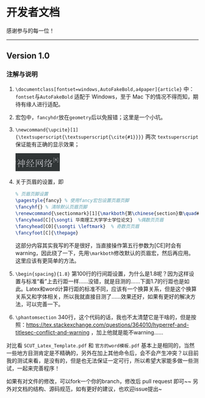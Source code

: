 # 开发者文档

感谢参与的每一位！

---

## Version 1.0

### 注解与说明

1. `\documentclass[fontset=windows,AutoFakeBold,a4paper]{article}` 中：`fontset`与`AutoFakeBold` 适配于 Windows，至于 Mac 下的情况不得而知，期待有缘人进行适配。

1. 宏包中，`fancyhdr`放在`geometry`后以免报错；这里是一个小坑。

1. `\newcommand{\upcite}[1]{\textsuperscript{\textsuperscript{\cite{#1}}}}` 两次 `textsuperscript` 保证能有正确的显示效果；

    <img src="开发者文档.assets/image-20230226183404754.png" alt="image-20230226183404754" style="zoom:33%;" />

4. 关于页眉的设置，即

    ```tex
    % 页眉页脚设置
    \pagestyle{fancy} % 使用fancy宏包设置页眉页脚
    \fancyhf{} % 清除默认页眉页脚
    \renewcommand{\sectionmark}[1]{\markboth{第\chinese{section}章\quad#1}{}} %\markboth{左页页眉}{右页页眉}，\markboth命令实际会修改\leftmark和\rightmark两个宏的内容，并在页眉处输出。
    \fancyhead[C]{\songti 华南理工大学学士学位论文}  %偶数页页眉 
    \fancyhead[CO]{\songti \leftmark}  % 奇数页页眉
    \fancyfoot[C]{\thepage}
    ```

    这部分内容其实我写的不是很好，当直接操作第五行参数为[CE]时会有warning，因此绕了一下，先用`\markboth`修改默认的页眉宏，然后再应用。这里应该有更简单的方法。

4. `\begin{spacing}{1.8}` 第100行的行间距设置，为什么是1.8呢？因为这样设置与标准“看”上去行距一样……没错，就是目测的……下面1.7的行距也是如此。Latex和word计算行距的标准不同，应该有一个换算关系，但是这个换算关系又和字体相关，所以我就直接目测了……效果还好，如果有更好的解决方法，可以完善一下。

4. `\phantomsection` 340行，这个代码的话，我也不太清楚它是干啥的，但是按照：https://tex.stackexchange.com/questions/364010/hyperref-and-titlesec-conflict-and-warning ，加上他就是能不warning……

对比看 `SCUT_Latex_Template.pdf` 和 `官方的word模板.pdf` 基本上是相同的，当然一些地方目测肯定是不精确的，另外在加上其他命令后，会不会产生冲突？以目前我的测试来看，是没有的，但是也无法保证一定可行，所以希望大家能多做一些测试，一起来完善程序！

如果有对文件的修改，可以fork一个你的branch，修改后 pull request 即可~~ 另外对文档的结构、源码规范，如有更好的建议，也欢迎issue提出~